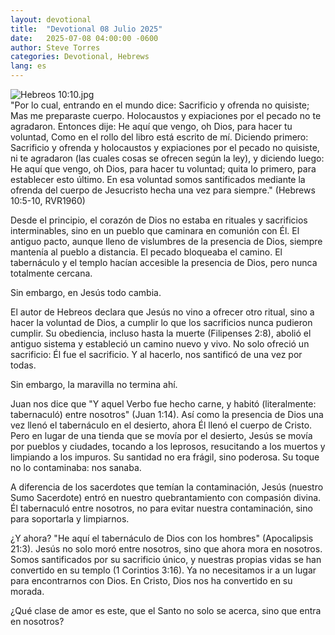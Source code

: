 ```yaml
---
layout: devotional
title:  "Devotional 08 Julio 2025"
date:   2025-07-08 04:00:00 -0600
author: Steve Torres
categories: Devotional, Hebrews
lang: es
---
```

<img src="https://sitemedia.esteeb.com/file/esteebcomsitemedia/devotional_images/Hebrews/ES-Heb-10_10.jpg?raw=true" alt="Hebreos 10:10.jpg" style="max-width: 100%; height: auto;">

<div class="scripture">
  "Por lo cual, entrando en el mundo dice: Sacrificio y ofrenda no quisiste; Mas me preparaste cuerpo. Holocaustos y expiaciones por el pecado no te agradaron. Entonces dije: He aquí que vengo, oh Dios, para hacer tu voluntad, Como en el rollo del libro está escrito de mí. Diciendo primero: Sacrificio y ofrenda y holocaustos y expiaciones por el pecado no quisiste, ni te agradaron (las cuales cosas se ofrecen según la ley), y diciendo luego: He aquí que vengo, oh Dios, para hacer tu voluntad; quita lo primero, para establecer esto último. En esa voluntad somos santificados mediante la ofrenda del cuerpo de Jesucristo hecha una vez para siempre." (Hebrews 10:5-10, RVR1960)
</div>

Desde el principio, el corazón de Dios no estaba en rituales y sacrificios interminables, sino en un pueblo que caminara en comunión con Él. El antiguo pacto, aunque lleno de vislumbres de la presencia de Dios, siempre mantenía al pueblo a distancia. El pecado bloqueaba el camino. El tabernáculo y el templo hacían accesible la presencia de Dios, pero nunca totalmente cercana.

Sin embargo, en Jesús todo cambia.

El autor de Hebreos declara que Jesús no vino a ofrecer otro ritual, sino a hacer la voluntad de Dios, a cumplir lo que los sacrificios nunca pudieron cumplir. Su obediencia, incluso hasta la muerte (Filipenses 2:8), abolió el antiguo sistema y estableció un camino nuevo y vivo. No solo ofreció un sacrificio: Él fue el sacrificio. Y al hacerlo, nos santificó de una vez por todas.

Sin embargo, la maravilla no termina ahí.

Juan nos dice que "Y aquel Verbo fue hecho carne, y habitó (literalmente: tabernaculó) entre nosotros" (Juan 1:14). Así como la presencia de Dios una vez llenó el tabernáculo en el desierto, ahora Él llenó el cuerpo de Cristo. Pero en lugar de una tienda que se movía por el desierto, Jesús se movía por pueblos y ciudades, tocando a los leprosos, resucitando a los muertos y limpiando a los impuros. Su santidad no era frágil, sino poderosa. Su toque no lo contaminaba: nos sanaba.

A diferencia de los sacerdotes que temían la contaminación, Jesús (nuestro Sumo Sacerdote) entró en nuestro quebrantamiento con compasión divina. Él tabernaculó entre nosotros, no para evitar nuestra contaminación, sino para soportarla y limpiarnos.

¿Y ahora? "He aquí el tabernáculo de Dios con los hombres" (Apocalipsis 21:3). Jesús no solo moró entre nosotros, sino que ahora mora en nosotros. Somos santificados por su sacrificio único, y nuestras propias vidas se han convertido en su templo (1 Corintios 3:16). Ya no necesitamos ir a un lugar para encontrarnos con Dios. En Cristo, Dios nos ha convertido en su morada.

¿Qué clase de amor es este, que el Santo no solo se acerca, sino que entra en nosotros?